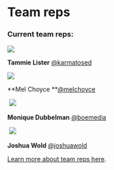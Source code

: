 # Team reps

### Current team reps:

![](https://gravatar.com/avatar/ca7d4273a689cdbf524d8332771bb1ca?d=mystery)

**Tammie Lister** [@karmatosed](https://profiles.wordpress.org/karmatosed)

![](https://gravatar.com/avatar/ed4f856405e64c1492839d2bf4913baa?d=mystery)

**Mel Choyce **[@melchoyce](https://profiles.wordpress.org/melchoyce)

 [![](https://i0.wp.com/make.wordpress.org/design/files/2017/07/cc00a4eb9366fcf378d991cbb3714ecc.jpeg?w=32&ssl=1)](https://i0.wp.com/make.wordpress.org/design/files/2017/07/cc00a4eb9366fcf378d991cbb3714ecc.jpeg?ssl=1)

**Monique Dubbelman** [@boemedia](https://profiles.wordpress.org/boemedia/)

 [![](https://i1.wp.com/make.wordpress.org/design/files/2017/07/78f0d973775bae2efe33199b84682818.jpeg?w=32&ssl=1)](https://i1.wp.com/make.wordpress.org/design/files/2017/07/78f0d973775bae2efe33199b84682818.jpeg?ssl=1)

**Joshua Wold** [@joshuawold](https://profiles.wordpress.org/joshuawold)

[Learn more about team reps here](https://make.wordpress.org/updates/team-reps/).